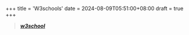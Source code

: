 +++
title = 'W3schools'
date = 2024-08-09T05:51:00+08:00
draft = true
+++

> ***[w3school](https://www.w3schools.com)***
